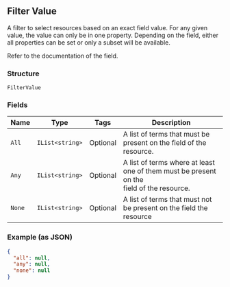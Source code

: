 ## Filter Value

A filter to select resources based on an exact field value. For any given
value, the value can only be in one property. Depending on the field, either
all properties can be set or only a subset will be available.

Refer to the documentation of the field.

### Structure

`FilterValue`

### Fields

| Name | Type | Tags | Description |
|  --- | --- | --- | --- |
| `All` | `IList<string>` | Optional | A list of terms that must be present on the field of the resource. |
| `Any` | `IList<string>` | Optional | A list of terms where at least one of them must be present on the<br>field of the resource. |
| `None` | `IList<string>` | Optional | A list of terms that must not be present on the field the resource |

### Example (as JSON)

```json
{
  "all": null,
  "any": null,
  "none": null
}
```

